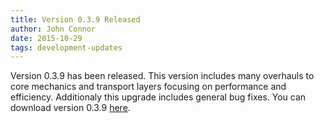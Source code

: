 ```yaml
---
title: Version 0.3.9 Released
author: John Connor
date: 2015-10-29
tags: development-updates
---
```

Version 0.3.9 has been released. This version includes many overhauls to core
mechanics and transport layers focusing on performance and efficiency.
Additionaly this upgrade includes general bug fixes. You can download version
0.3.9 [here](https://vcash.info).
